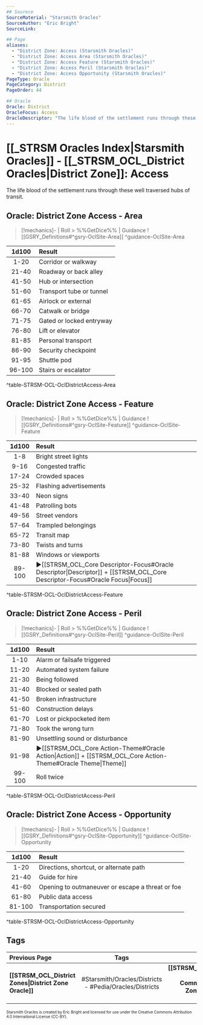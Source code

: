 ```yaml
---
## Sourece
SourceMaterial: "Starsmith Oracles"
SourceAuthor: "Eric Bright"
SourceLink: 

## Page
aliases:
  - "District Zone: Access (Starsmith Oracles)"
  - "District Zone: Access Area (Starsmith Oracles)"
  - "District Zone: Access Feature (Starsmith Oracles)"
  - "District Zone: Access Peril (Starsmith Oracles)"
  - "District Zone: Access Opportunity (Starsmith Oracles)"
PageType: Oracle
PageCategory: District
PageOrder: 44

## Oracle
Oracle: District
OracleFocus: Access
OracleDescriptor: "The life blood of the settlement runs through these well traversed hubs of transit."
---
```

# [[_STRSM Oracles Index|Starsmith Oracles]] - [[_STRSM_OCL_District Oracles|District Zone]]: Access
The life blood of the settlement runs through these well traversed hubs of transit.

## Oracle: District Zone Access - Area
> [!mechanics]- | Roll > %%GetDice%% | Guidance
> ![[GSRY_Definitions#^gsry-OclSite-Area]] ^guidance-OclSite-Area

| 1d100 | Result |
| :---: | :--- |
| 1-20 | Corridor or walkway |
| 21-40 | Roadway or back alley |
| 41-50 | Hub or intersection |
| 51-60 | Transport tube or tunnel |
| 61-65 | Airlock or external |
| 66-70 | Catwalk or bridge |
| 71-75 | Gated or locked entryway |
| 76-80 | Lift or elevator |
| 81-85 | Personal transport |
| 86-90 | Security checkpoint |
| 91-95 | Shuttle pod |
| 96-100 | Stairs or escalator |
^table-STRSM-OCL-OclDistrictAccess-Area

## Oracle: District Zone Access - Feature
> [!mechanics]- | Roll > %%GetDice%% | Guidance
> ![[GSRY_Definitions#^gsry-OclSite-Feature]] ^guidance-OclSite-Feature

| 1d100 | Result |
| :---: | :--- |
| 1-8 | Bright street lights |
| 9-16 | Congested traffic |
| 17-24 | Crowded spaces |
| 25-32 | Flashing advertisements |
| 33-40 | Neon signs |
| 41-48 | Patrolling bots |
| 49-56 | Street vendors |
| 57-64 | Trampled belongings |
| 65-72 | Transit map |
| 73-80 | Twists and turns |
| 81-88 | Windows or viewports |
| 89-100 | ▶[[STRSM_OCL_Core Descriptor-Focus#Oracle Descriptor\|Descriptor]] + [[STRSM_OCL_Core Descriptor-Focus#Oracle Focus\|Focus]] |
^table-STRSM-OCL-OclDistrictAccess-Feature

## Oracle: District Zone Access - Peril
> [!mechanics]- | Roll > %%GetDice%% | Guidance
> ![[GSRY_Definitions#^gsry-OclSite-Peril]] ^guidance-OclSite-Peril

| 1d100 | Result |
| :---: | :--- |
| 1-10 | Alarm or failsafe triggered |
| 11-20 | Automated system failure |
| 21-30 | Being followed |
| 31-40 | Blocked or sealed path |
| 41-50 | Broken infrastructure |
| 51-60 | Construction delays |
| 61-70 | Lost or pickpocketed item |
| 71-80 | Took the wrong turn |
| 81-90 | Unsettling sound or disturbance |
| 91-98 | ▶[[STRSM_OCL_Core Action-Theme#Oracle Action\|Action]] + [[STRSM_OCL_Core Action-Theme#Oracle Theme\|Theme]] |
| 99-100 | Roll twice |
^table-STRSM-OCL-OclDistrictAccess-Peril

## Oracle: District Zone Access - Opportunity 
> [!mechanics]- | Roll > %%GetDice%% | Guidance
> ![[GSRY_Definitions#^gsry-OclSite-Opportunity]] ^guidance-OclSite-Opportunity

| 1d100 | Result |
| :---: | :--- |
| 1-20 | Directions, shortcut, or alternate path |
| 21-40 | Guide for hire |
| 41-60 | Opening to outmaneuver or escape a threat or foe |
| 61-80 | Public data access |
| 81-100 | Transportation secured |
^table-STRSM-OCL-OclDistrictAccess-Opportunity

## Tags
| Previous Page | Tags | Next Page | 
| :--- | :---: | ---: |
| **[[STRSM_OCL_District Zones\|District Zone Oracle]]** | #Starsmith/Oracles/Districts - #Pedia/Oracles/Districts | **[[STRSM_OCL_District-Zone-Community\|District Zone: Community Oracles]]** |

<font size=-2>Starsmith Oracles is created by Eric Bright and licensed for use under the Creative Commons Attribution 4.0 International License (CC-BY).</font>